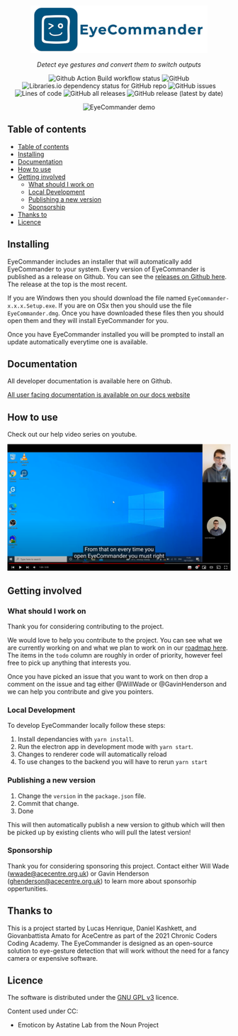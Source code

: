 <p align="center">
  <a href="https://acecentre.org.uk/">
    <img src="https://raw.githubusercontent.com/AceCentre/EyeCommander/main/assets/repo-logo.png" alt="EyeCommander logo" width="400" />
  </a>
</p>
<p align="center"><i>Detect eye gestures and convert them to switch outputs</i></p>

<p align="center">
  <img src="https://github.com/acecentre/eyecommander/actions/workflows/electron-builder.yml/badge.svg?branch=main" alt="Github Action Build workflow status" />
  <img alt="GitHub" src="https://img.shields.io/github/license/acecentre/eyecommander">
  <img alt="Libraries.io dependency status for GitHub repo" src="https://img.shields.io/librariesio/github/acecentre/eyecommander">
  <img alt="GitHub issues" src="https://img.shields.io/github/issues-raw/acecentre/eyecommander">
  <img alt="Lines of code" src="https://img.shields.io/tokei/lines/github/acecentre/eyecommander">
  <img alt="GitHub all releases" src="https://img.shields.io/github/downloads/acecentre/eyecommander/total">
  <img alt="GitHub release (latest by date)" src="https://img.shields.io/github/v/release/acecentre/eyecommander">
</p>

<p align="center">
  <img src="https://raw.githubusercontent.com/AceCentre/EyeCommander/main/assets/demo.gif" alt="EyeCommander demo" width="500" />
</p>

## Table of contents

- [Table of contents](#table-of-contents)
- [Installing](#installing)
- [Documentation](#documentation)
- [How to use](#how-to-use)
- [Getting involved](#getting-involved)
  - [What should I work on](#what-should-i-work-on)
  - [Local Development](#local-development)
  - [Publishing a new version](#publishing-a-new-version)
  - [Sponsorship](#sponsorship)
- [Thanks to](#thanks-to)
- [Licence](#licence)

## Installing

EyeCommander includes an installer that will automatically add EyeCommander to your system. Every version of EyeCommander is published as a release on Github. You can see the [releases on Github here](https://github.com/AceCentre/EyeCommander/releases). The release at the top is the most recent.

If you are Windows then you should download the file named `EyeCommander-x.x.x.Setup.exe`. If you are on OSx then you should use the file `EyeCommander.dmg`. Once you have downloaded these files then you should open them and they will install EyeCommander for you.

Once you have EyeCommander installed you will be prompted to install an update automatically everytime one is available.

## Documentation

All developer documentation is available here on Github.

[All user facing documentation is available on our docs website](https://docs.acecentre.org.uk/eyecommander/)

## How to use

Check out our help video series on youtube.

[![Screenshot of youtube video](./assets/youtube.png)](https://www.youtube.com/playlist?list=PLWWQ5nlUD_tvVEM9Ch39GuyFAP_zYhAhW)

## Getting involved

### What should I work on

Thank you for considering contributing to the project.

We would love to help you contribute to the project. You can see what we are currently working on and what we plan to work on in our [roadmap here](https://github.com/AceCentre/EyeCommander/projects/1). The items in the `todo` column are roughly in order of priority, however feel free to pick up anything that interests you.

Once you have picked an issue that you want to work on then drop a comment on the issue and tag either @WillWade or @GavinHenderson and we can help you contribute and give you pointers.

### Local Development

To develop EyeCommander locally follow these steps:

1. Install dependancies with `yarn install`.
2. Run the electron app in development mode with `yarn start`.
3. Changes to renderer code will automatically reload
4. To use changes to the backend you will have to rerun `yarn start`

### Publishing a new version

1. Change the `version` in the `package.json` file.
2. Commit that change.
3. Done

This will then automatically publish a new version to github which will then be picked up by existing clients who will pull the latest version!

### Sponsorship

Thank you for considering sponsoring this project. Contact either Will Wade (wwade@acecentre.org.uk) or Gavin Henderson (ghenderson@acecentre.org.uk) to learn more about sponsorhip oppertunities.

## Thanks to

This is a project started by Lucas Henrique, Daniel Kashkett, and Giovanbattista Amato for AceCentre as part of the 2021 Chronic Coders Coding Academy. The EyeCommander is designed as an open-source solution to eye-gesture detection that will work without the need for a fancy camera or expensive software.

## Licence

The software is distributed under the [GNU GPL v3](LICENCE.txt) licence.

Content used under CC:

- Emoticon by Astatine Lab from the Noun Project
